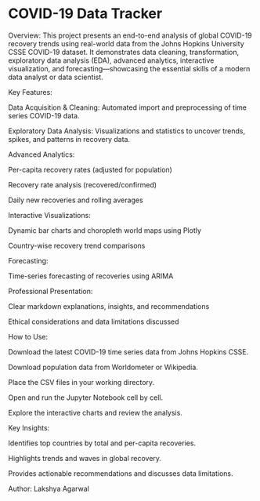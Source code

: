 # COVID-19 Data Tracker
Overview:
This project presents an end-to-end analysis of global COVID-19 recovery trends using real-world data from the Johns Hopkins University CSSE COVID-19 dataset. It demonstrates data cleaning, transformation, exploratory data analysis (EDA), advanced analytics, interactive visualization, and forecasting—showcasing the essential skills of a modern data analyst or data scientist.

Key Features:

Data Acquisition & Cleaning: Automated import and preprocessing of time series COVID-19 data.

Exploratory Data Analysis: Visualizations and statistics to uncover trends, spikes, and patterns in recovery data.

Advanced Analytics:

Per-capita recovery rates (adjusted for population)

Recovery rate analysis (recovered/confirmed)

Daily new recoveries and rolling averages

Interactive Visualizations:

Dynamic bar charts and choropleth world maps using Plotly

Country-wise recovery trend comparisons

Forecasting:

Time-series forecasting of recoveries using ARIMA

Professional Presentation:

Clear markdown explanations, insights, and recommendations

Ethical considerations and data limitations discussed

How to Use:

Download the latest COVID-19 time series data from Johns Hopkins CSSE.

Download population data from Worldometer or Wikipedia.

Place the CSV files in your working directory.

Open and run the Jupyter Notebook cell by cell.

Explore the interactive charts and review the analysis.

Key Insights:

Identifies top countries by total and per-capita recoveries.

Highlights trends and waves in global recovery.

Provides actionable recommendations and discusses data limitations.

Author:
Lakshya Agarwal
